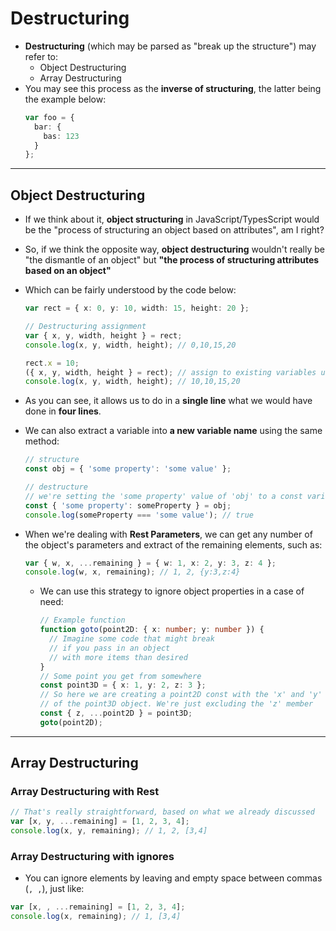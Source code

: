 # Destructuring

- **Destructuring** (which may be parsed as "break up the structure") may refer to:
  - Object Destructuring
  - Array Destructuring
- You may see this process as the **inverse of structuring**, the latter being the example below:
  ```ts
  var foo = {
    bar: {
      bas: 123
    }
  };
  ```

---

## Object Destructuring

- If we think about it, **object structuring** in JavaScript/TypesScript would be the "process of structuring an object based on attributes", am I right?
- So, if we think the opposite way, **object destructuring** wouldn't really be "the dismantle of an object" but **"the process of structuring attributes based on an object"**
- Which can be fairly understood by the code below:

  ```ts
  var rect = { x: 0, y: 10, width: 15, height: 20 };

  // Destructuring assignment
  var { x, y, width, height } = rect;
  console.log(x, y, width, height); // 0,10,15,20

  rect.x = 10;
  ({ x, y, width, height } = rect); // assign to existing variables using outer parentheses
  console.log(x, y, width, height); // 10,10,15,20
  ```

- As you can see, it allows us to do in a **single line** what we would have done in **four lines**.
- We can also extract a variable into **a new variable name** using the same method:

  ```ts
  // structure
  const obj = { 'some property': 'some value' };

  // destructure
  // we're setting the 'some property' value of 'obj' to a const variable named 'someProperty'
  const { 'some property': someProperty } = obj;
  console.log(someProperty === 'some value'); // true
  ```

- When we're dealing with **Rest Parameters**, we can get any number of the object's parameters and extract of the remaining elements, such as:
  ```ts
  var { w, x, ...remaining } = { w: 1, x: 2, y: 3, z: 4 };
  console.log(w, x, remaining); // 1, 2, {y:3,z:4}
  ```
  - We can use this strategy to ignore object properties in a case of need:
    ```ts
    // Example function
    function goto(point2D: { x: number; y: number }) {
      // Imagine some code that might break
      // if you pass in an object
      // with more items than desired
    }
    // Some point you get from somewhere
    const point3D = { x: 1, y: 2, z: 3 };
    // So here we are creating a point2D const with the 'x' and 'y' properties
    // of the point3D object. We're just excluding the 'z' member
    const { z, ...point2D } = point3D;
    goto(point2D);
    ```

---

## Array Destructuring

### Array Destructuring with Rest

```ts
// That's really straightforward, based on what we already discussed
var [x, y, ...remaining] = [1, 2, 3, 4];
console.log(x, y, remaining); // 1, 2, [3,4]
```

### Array Destructuring with ignores

- You can ignore elements by leaving and empty space between commas (`, ,`), just like:

```ts
var [x, , ...remaining] = [1, 2, 3, 4];
console.log(x, remaining); // 1, [3,4]
```
